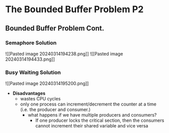 # The Bounded Buffer Problem P2
## Bounded Buffer Problem Cont.
### Semaphore Solution
![[Pasted image 20240314194238.png]]
![[Pasted image 20240314194433.png]]
### Busy Waiting Solution
![[Pasted image 20240314195200.png]]
- **Disadvantages**
	- wastes CPU cycles
	- only one process can increment/decrement the counter at a time (i.e. the producer and consumer.) 
		- what happens if we have multiple producers and consumers?
			- If one producer locks the critical section, then the consumers cannot increment their shared variable and vice versa

